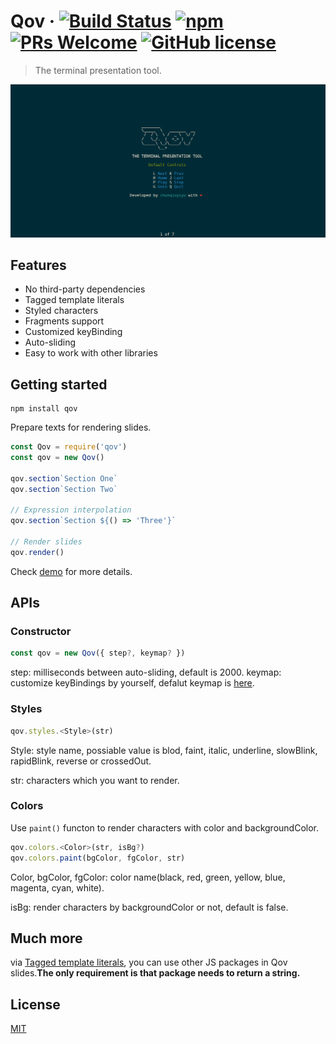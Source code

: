 # Qov &middot; [![Build Status](https://img.shields.io/travis/chunqiuyiyu/qov/latest.svg?style=flat-square)](https://travis-ci.org/chunqiuyiyu/qov) [![npm](https://img.shields.io/npm/v/qov.svg?style=flat-square)](https://www.npmjs.com/package/qov) [![PRs Welcome](https://img.shields.io/badge/PRs-welcome-brightgreen.svg?style=flat-square)](http://makeapullrequest.com) [![GitHub license](https://img.shields.io/badge/license-MIT-blue.svg?style=flat-square)](https://github.com/chunqiuyiyu/qov/blob/master/LICENSE)

> The terminal presentation tool.

![preivew](./preview.gif)

## Features
* No third-party dependencies
* Tagged template literals
* Styled characters
* Fragments support
* Customized keyBinding
* Auto-sliding
* Easy to work with other libraries

## Getting started

```shell
npm install qov
```

Prepare texts for rendering slides.

```js
const Qov = require('qov')
const qov = new Qov()

qov.section`Section One`            
qov.section`Section Two`           

// Expression interpolation
qov.section`Section ${() => 'Three'}` 

// Render slides
qov.render()
```
Check [demo](./demo/index.js) for more details.

## APIs

### Constructor

```js
const qov = new Qov({ step?, keymap? })
```

step: milliseconds between auto-sliding, default is 2000.
keymap: customize keyBindings by yourself, defalut keymap is [here](./lib/keymap.js).

### Styles

```js
qov.styles.<Style>(str)
```

Style: style name, possiable value is blod, faint, italic, underline, slowBlink, rapidBlink, reverse or crossedOut.

str: characters which you want to render.

### Colors
Use `paint()` functon to render characters with color and backgroundColor.

```js
qov.colors.<Color>(str, isBg?)
qov.colors.paint(bgColor, fgColor, str)
```
Color, bgColor, fgColor: color name(black, red, green, yellow, blue, magenta, cyan, white).

isBg: render characters by backgroundColor or not, default is false.

## Much more
via [Tagged template literals](https://developer.mozilla.org/en-US/docs/Web/JavaScript/Reference/Template_literals#Tagged_templates), you can use other JS packages in Qov slides.**The only requirement is that package needs to return a string.**

## License

[MIT](./LICENSE)
